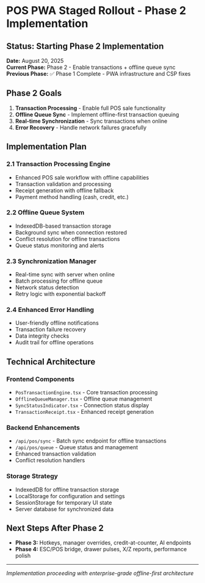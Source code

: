 # POS PWA Staged Rollout - Phase 2 Implementation

## Status: Starting Phase 2 Implementation
**Date:** August 20, 2025  
**Current Phase:** Phase 2 - Enable transactions + offline queue sync  
**Previous Phase:** ✅ Phase 1 Complete - PWA infrastructure and CSP fixes

## Phase 2 Goals
1. **Transaction Processing** - Enable full POS sale functionality
2. **Offline Queue Sync** - Implement offline-first transaction queuing
3. **Real-time Synchronization** - Sync transactions when online
4. **Error Recovery** - Handle network failures gracefully

## Implementation Plan

### 2.1 Transaction Processing Engine
- Enhanced POS sale workflow with offline capabilities
- Transaction validation and processing
- Receipt generation with offline fallback
- Payment method handling (cash, credit, etc.)

### 2.2 Offline Queue System
- IndexedDB-based transaction storage
- Background sync when connection restored
- Conflict resolution for offline transactions
- Queue status monitoring and alerts

### 2.3 Synchronization Manager
- Real-time sync with server when online
- Batch processing for offline queue
- Network status detection
- Retry logic with exponential backoff

### 2.4 Enhanced Error Handling
- User-friendly offline notifications
- Transaction failure recovery
- Data integrity checks
- Audit trail for offline operations

## Technical Architecture

### Frontend Components
- `PosTransactionEngine.tsx` - Core transaction processing
- `OfflineQueueManager.tsx` - Offline queue management
- `SyncStatusIndicator.tsx` - Connection status display
- `TransactionReceipt.tsx` - Enhanced receipt generation

### Backend Enhancements
- `/api/pos/sync` - Batch sync endpoint for offline transactions
- `/api/pos/queue` - Queue status and management
- Enhanced transaction validation
- Conflict resolution handlers

### Storage Strategy
- IndexedDB for offline transaction storage
- LocalStorage for configuration and settings
- SessionStorage for temporary UI state
- Server database for synchronized data

## Next Steps After Phase 2
- **Phase 3:** Hotkeys, manager overrides, credit-at-counter, AI endpoints
- **Phase 4:** ESC/POS bridge, drawer pulses, X/Z reports, performance polish

---
*Implementation proceeding with enterprise-grade offline-first architecture*